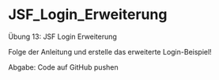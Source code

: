 # JSF_Login_Erweiterung

Übung 13: JSF Login Erweiterung

Folge der Anleitung und erstelle das erweiterte Login-Beispiel!

Abgabe: Code auf GitHub pushen
